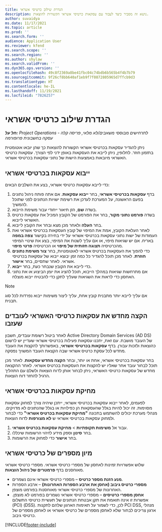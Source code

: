 ```yaml
---
title: הגדרת שילוב כרטיסי אשראי
description: נושא זה מסביר כיצד לעבוד עם עסקאות כרטיסי אשראי הקשורות להוצאות.
author: suvaidya
ms.date: 11/17/2021
ms.topic: article
ms.prod: ''
ms.search.form: ''
audience: Application User
ms.reviewer: kfend
ms.search.scope: ''
ms.search.region: ''
ms.author: shylaw
ms.search.validFrom: ''
ms.dyn365.ops.version: ''
ms.openlocfilehash: 49c8f2369a8be41fbc04c74bdb6b565b4f4b7b79
ms.sourcegitcommit: 9f26cf8bb640af1eb9f7f0872805965d7ffcb9d3
ms.translationtype: HT
ms.contentlocale: he-IL
ms.lasthandoff: 11/19/2021
ms.locfileid: "7826257"
---
```

# <a name="set-up-credit-card-integration"></a>הגדרת שילוב כרטיסי אשראי

_**חל על:** Project Operations לתרחישים מבוססי משאבים/לא מלאי, פריסה קלה - עסקה בחשבונית פרופורמה_

ניתן להגדיר עסקאות בכרטיסי אשראי הקשורות להוצאות כך שהן יובאו אוטומטית בתזמון חוזר. לחלופין, ניתן לייבא את העסקאות באופן ידני לפי הצורך. עסקאות כרטיסי האשראי מיובאות באמצעות הישות של נתוני עסקאות בכרטיסי אשראי.

## <a name="import-credit-card-transactions"></a>ייבוא עסקאות בכרטיסי אשראי

כדי לייבא עסקאות כרטיסי אשראי, בצע את השלבים הבאים:

1. בדף **עסקאות בכרטיסי אשראי**, בחר **ייבוא עסקאות**. אם אתה פותח ניהול נתונים בפעם הראשונה, על המערכת לעדכן את רשימת ישויות הנתונים לפני שתוכל להמשיך.
2. בשדה **שם**, הזן תיאור ייחודי עבור משימת הייבוא.
3. בשדה **פורמט נתוני מקור**, בחר את הפורמט של הקובץ המכיל את עסקאות כרטיס האשראי לייבוא.
4. בחר **העלה** ולאחר מכן מצא ובחר את הקובץ לייבוא.
5. לאחר העלאת הקובץ, אמת את המיפוי של קובץ העסקאות בכרטיסי אשראי ואת העמודות של ישות נתוני עסקאות בכרטיסי אשראי על ידי בחירה בקישור **צפה במפה** באריח. אם יש שגיאות מיפוי, או אם עליך לשנות את המיפוי, בצע את שינויי המיפוי מהכרטיסיה **תצוגה חזותית של מיפוי** או הכרטיסיה **פרטי מיפוי**.
6. כדי להפוך את העסקאות בכרטיס אשראי לאוטומטיות, בחר **צור משימת נתונים חוזרת**. לאחר מכן תוכל להגדיר כל כמה זמן יבוצא ייבוא של עסקאות בכרטיסי אשראי. לאחר שתסיים, בחר **אישור**.
7. כדי לייבא את הקובץ שנבחר כעת, בחר **ייבוא**.
8. אם מתרחשות שגיאות במהלך הייבוא, תוכל להציג את יומן הביצוע או את נתוני האחסון כדי לראות את השגיאות שעליך לתקן כדי להבטיח ייבוא מוצלח.

> [!NOTE]
> אם עליך לייבא יותר מתבנית קובץ אחת, עליך ליצור משימות ייבוא נפרדות לכל סוג תבנית.

## <a name="reassign-the-credit-card-transactions-for-terminated-employees"></a>הקצה מחדש את עסקאות כרטיסי האשראי לעובדים שעזבו

לאחר ביטול רשומת עובדים, חשבון Active Directory Domain Services‏ (AD DS) של העובד מושבת. עם זאת, יתכנו עסקאות פעילות בכרטיסי אשראי שעדיין יש לרשום כהוצאות ולזכות עבורן. בדף **עסקאות בכרטיסי אשראי**, באפשרותך להקצות את העובד מחדש לכל עסקת כרטיס אשראי שבה הקצאת העובד המשויך נפסקה.

בחר עסקאות בכרטיסי אשראי, אחת או יותר, ובחר **הקצה מחדש עסקאות**. לאחר מכן תוכל לבחור עובד אחר שאליו יש להקצות את העסקאות בכרטיס אשראי. לאחר ההקצאה מחדש של עסקאות כרטיסי האשראי, ניתן לבחור אותן לדוח הוצאות ולשלם עם התהליך הרגיל להחזר דוח הוצאות.

## <a name="delete-credit-card-transactions"></a>מחיקת עסקאות בכרטיסי אשראי 

לפעמים, לאחר ייבוא עסקאות בכרטיסי אשראי, ייתכן שיהיה צורך למחוק עסקאות מסוימות. זה יכול להיות בגלל שהעסקאות הן כפילויות או בגלל שהנתונים לא מדויקים. מנהלי מערכת יכולים להשתמש בתכונה **"מחיקת עסקאות בכרטיס אשראי"** כדי לבחור ולמחוק עסקאות בכרטיסי אשראי ש **לא מצורפות** לדוח הוצאות. 

1. עבור אל **משימות תקופתיות** > **מחיקת עסקאות בכרטיס אשראי**.
2. בחר **סינון** וספק מידע לזיהוי הרשומות שיכללו.
3. בחר **אישור** כדי למחוק את הרשומות. 

## <a name="storing-credit-card-numbers"></a>מיון מספרים של כרטיסי אשראי

שלוש אפשרויות זמינות לאחסון של מספרי כרטיסי אשראי. מספרי כרטיסי אשראי מאוחסנים בדף **פרמטרים של ניהול הוצאות**.

- **מנע הזנת מספר כרטיס** – מספרי כרטיסי אשראי אינם נשמרים.
- **מספרי כרטיס גיבוב (אחסן את ארבע הספרות האחרונות)** – ארבע הספרות האחרונות של מספרי כרטיסי אשראי מאוחסנות בפורמט מוצפן.
- **אחסן מספרי כרטיסים** – מספרי כרטיסי אשראי נשמרים בפורמט לא מוצפן. אפשרות זו אינה תואמת את תקן אבטחת הנתונים של תעשיית כרטיסי התשלום (PCI) (DSS). לכן, כדי לשמור על תאימות הארגון שלהם לתקנות PCI DSS, מנהלי ארגון צריכים לבחור שלא לאחסן מספרים של כרטיסי אשראי או לאחסן מספרים של כרטיסי גיבוב.

[!INCLUDE[footer-include](../includes/footer-banner.md)]
